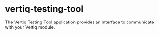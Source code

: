# vertiq-testing-tool
The Vertiq Testing Tool application provides an interface to communicate with your Vertiq module.
